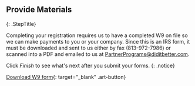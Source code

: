 ## Provide Materials
{: .StepTitle}

Completing your registration requires us to have a completed W9 on file
so we can make payments to you or your company. Since this is an IRS
form, it must be downloaded and sent to us either by fax (813-972-7986)
or scanned into a PDF and emailed to us at
PartnerPrograms@diditbetter.com.

Click _Finish_ to see what's next after you submit your forms.
{: .notice}

[Download W9 form](/w9.pdf){: target="_blank" .art-button}

